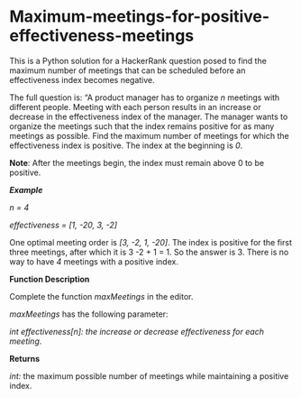# Maximum-meetings-for-positive-effectiveness-meetings
This is a Python solution for a HackerRank question posed to find the maximum number of meetings that can be scheduled before an effectiveness index becomes negative.

The full question is: 
“A product manager has to organize *n* meetings with different people. Meeting with each person results in an increase or decrease in the effectiveness index of the manager. The manager wants to organize the meetings such that the index remains positive for as many meetings as possible. Find the maximum number of meetings for which the effectiveness index is positive. The index at the beginning is *0*.

**Note**: After the meetings begin, the index must remain above 0 to be positive.

***Example***

*n = 4*

*effectiveness = [1, -20, 3, -2]*

One optimal meeting order is *[3, -2, 1, -20]*. The index is positive for the first three meetings, after which it is 3 -2 + 1 = 1. So the answer is 3. There is no way to have *4* meetings with a positive index.

**Function Description**

Complete the function *maxMeetings* in the editor.

*maxMeetings* has the following parameter:

*int effectiveness[n]:* *the increase or decrease effectiveness for each meeting*.

**Returns**

*int:* the maximum possible number of meetings while maintaining a positive index.
